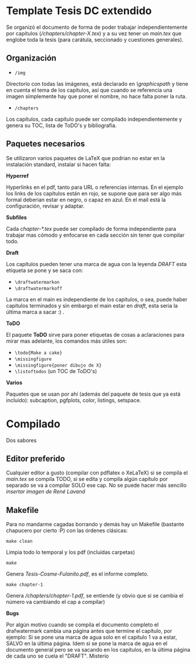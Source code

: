 # Template Tesis DC extendido

Se organizó el documento de forma de poder trabajar independientemente por capítulos (_/chapters/chapter-X.tex_) y a su vez tener un _main.tex_ que englobe toda la tesis (para carátula, seccionado y cuestiones generales).

## Organización
* `/img`

Directorio con todas las imágenes, está declarado en _\graphicspath_ y tiene en cuenta el tema de los capítulos, así que cuando se referencia una imagen simplemente hay que poner el nombre, no hace falta poner la ruta.

* `/chapters`

Los capítulos, cada capítulo puede ser compilado independientemente y genera su TOC, lista de ToDO's y bibliografia.

## Paquetes necesarios
Se utilizaron varios paquetes de LaTeX que podrian no estar en la instalación standard, instalar si hacen falta:

**Hyperref**

Hyperlinks en el pdf, tanto para URL o referencias internas. En el ejemplo los links de los capítulos están en rojo, se supone que para ser algo más formal deberian estar en negro, o capaz en azul. En el mail está la configuración, revisar y adaptar.

**Subfiles**

Cada _chapter-*.tex_ puede ser compilado de forma independiente para trabajar mas cómodo y enfocarse en cada sección sin tener que compilar todo.

**Draft**

Los capítulos pueden tener una marca de agua con la leyenda _DRAFT_ esta etiqueta se pone y se saca con:

* `\draftwatermarkon`
* `\draftwatermarkoff`

La marca en el main es independiente de los capítulos, o sea, puede haber capítulos terminados y sin embargo el main estar en _draft_, esta seria la última marca a sacar :) .

**ToDO**

El paquete **ToDO** sirve para poner etiquetas de cosas a aclaraciones para mirar mas adelante, los comandos más útiles son:

* `\todo{Make a cake}`
* `\missingfigure`
* `\missingfigure{poner dibujo de X}`
* `\listoftodos` (un TOC de ToDO's)

**Varios**

Paquetes que se usan por ahí (además del paquete de tesis que ya está incluido):
subcaption, pgfplots, color, listings, setspace.

# Compilado
Dos sabores

## Editor preferido
Cualquier editor a gusto (compilar con pdflatex o XeLaTeX) si se compila el _main.tex_ se compila TODO, si se edita y compila algún capítulo por separado se va a compilar SOLO ese cap.
No se puede hacer más sencillo _insertar imagen de René Lavand_

## Makefile
Para no mandarme cagadas borrando y demás hay un Makefile (bastante chapucero por cierto :P) con las órdenes clásicas:

`make clean`

Limpia todo lo temporal y los pdf (incluidas carpetas)

`make` 

Genera _Tesis-Cosme-Fulanito.pdf_, es el informe completo.

`make chapter-1`

Genera _/chapters/chapter-1.pdf_, se entiende (y obvio que si se cambia el número va cambiando el cap a compilar)

**Bugs**

Por algún motivo cuando se compila el documento completo el drafwatermark cambia una página antes que termine el capítulo, por ejemplo: Si se pone una marca de agua solo en el capítulo 1 va a estar, SALVO en la última página. Idem si se pone la marca de agua en el documento general pero se va sacando en los capítulos, en la última página de cada uno se cuela el "DRAFT". Misterio
                                                  
